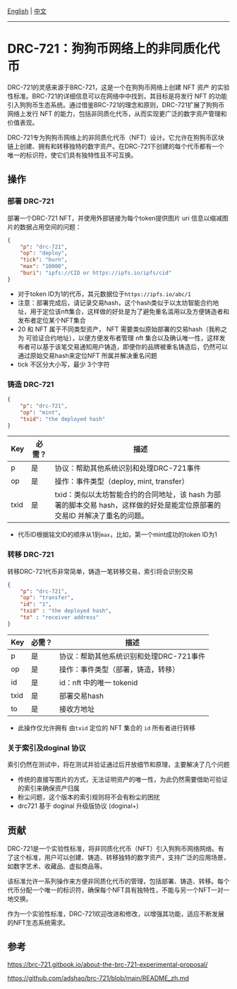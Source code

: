 [English](./README_en.md) | [中文](./README.md)

---

# DRC-721：狗狗币网络上的非同质化代币

DRC-721的灵感来源于BRC-721，这是一个在狗狗币网络上创建 NFT 资产 的实验性标准。BRC-721的详细信息可以在网络中中找到，其目标是将发行 NFT 的功能引入狗狗币生态系统。通过借鉴BRC-721的理念和原则，DRC-721扩展了狗狗币网络上发行 NFT 的能力，包括非同质化代币，从而实现更广泛的数字资产管理和价值表现。

DRC-721专为狗狗币网络上的非同质化代币（NFT）设计。它允许在狗狗币区块链上创建、拥有和转移独特的数字资产。在DRC-721下创建的每个代币都有一个唯一的标识符，使它们具有独特性且不可互换。

## 操作

### 部署 DRC-721

部署一个DRC-721 NFT，并使用外部链接为每个token提供图片 uri 信息以缩减图片的数据占用空间的问题：

``` json
{
    "p": "drc-721",
    "op": "deploy",
    "tick": "burn",
    "max": "10000",
    "buri": "ipfs://CID or https://ipfs.io/ipfs/cid"
}
```

* 对于token ID为1的代币，其元数据位于`https://ipfs.io/abc/1`
* 注意：部署完成后，请记录交易hash，这个hash类似于以太坊智能合约地址，用于定位该nft集合，这样做的好处是为了避免重名滥用以及方便铸造者和发布者定位某个NFT集合
* 20 和 NFT 属于不同类型资产， NFT 需要类似原始部署的交易hash（我称之为 可验证合约地址），以便方便发布者管理 nft 集合以及确认唯一性，这样发布者可以基于该笔交易通知用户铸造，即便你的品牌被重名铸造后，仍然可以通过原始交易hash来定位NFT 所属并解决重名问题
* tick 不区分大小写，最少 3个字符

### 铸造 DRC-721

``` json
{
    "p": "drc-721",
    "op": "mint",
    "txid": "the deployed hash"
}
```

| Key | 必需？ | 描述 |
|---|---|---|
| p | 是 | 协议：帮助其他系统识别和处理DRC-721事件 |
| op | 是 | 操作：事件类型（deploy, mint, transfer） |
| txid | 是 | txid：类似以太坊智能合约的合同地址，该 hash 为部署的脚本交易 hash，这样做的好处是能定位原部署的交易ID 并解决了重名的问题。 |

* 代币ID根据铭文ID的顺序从1到`max`，比如，第一个mint成功的token ID为1

### 转移 DRC-721

转移DRC-721代币非常简单，铸造一笔转移交易，索引将会识别交易

``` json
{
    "p": "drc-721",
    "op": "transfer",
    "id": "1",
    "txid" : "the deployed hash",
    "to" : "receiver address"
}
```

| Key | 必需？ | 描述 |
|---|---|---|
| p | 是 | 协议：帮助其他系统识别和处理DRC-721事件 |
| op | 是 | 操作：事件类型（部署，铸造，转移） |
| id | 是 | id：nft 中的唯一 tokenid|
| txid | 是 | 部署交易hash |
| to | 是 | 接收方地址 |

* 此操作仅允许拥有 由`txid` 定位的 NFT 集合的 `id` 所有者进行转移
  
### 关于索引及doginal 协议

索引仍然在测试中，将在测试并验证通过后开放细节和原理，主要解决了几个问题

* 传统的直接写图片的方式，无法证明资产的唯一性，为此仍然需要借助可验证的索引来确保资产归属
* 粉尘问题，这个版本的索引规则将不会有粉尘的困扰
* drc721 基于 doginal 升级版协议 (doginal+)


## 贡献

DRC-721是一个实验性标准，将非同质化代币（NFT）引入狗狗币网络网络。有了这个标准，用户可以创建、铸造、转移独特的数字资产，支持广泛的应用场景，如数字艺术、收藏品、虚拟商品等。

该标准允许一系列操作来方便非同质化代币的管理，包括部署、铸造、转移。每个代币分配一个唯一的标识符，确保每个NFT具有独特性，不能与另一个NFT一对一地交换。

作为一个实验性标准，DRC-721欢迎改进和修改，以增强其功能，适应不断发展的NFT生态系统需求。

## 参考
https://brc-721.gitbook.io/about-the-brc-721-experimental-proposal/

https://github.com/adshao/brc-721/blob/main/README_zh.md
